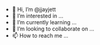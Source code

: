- 👋 Hi, I’m @jjayjett
- 👀 I’m interested in ...
- 🌱 I’m currently learning ...
- 💞️ I’m looking to collaborate on ...
- 📫 How to reach me ...

<!---
jjayjett/jjayjett is a ✨ special ✨ repository because its `README.md` (this file) appears on your GitHub profile.
You can click the Preview link to take a look at your changes.
--->
